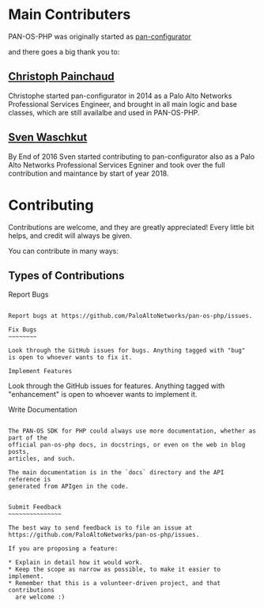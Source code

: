 Main Contributers
============

PAN-OS-PHP was originally started as [pan-configurator](https://github.com/cpainchaud/pan-configurator)


and there goes a big thank you to:

[Christoph Painchaud](https://github.com/cpainchaud)
----------------------
Christophe started pan-configurator in 2014 as a Palo Alto Networks Professional Services Engineer,
and brought in all main logic and base classes, which are still availalbe and used in PAN-OS-PHP.

[Sven Waschkut](https://github.com/swaschkut)
----------------------
By End of 2016 Sven started contributing to pan-configurator also as a Palo Alto Networks Professional Services Egniner
and took over the full contribution and maintance by start of year 2018. 


Contributing
============

Contributions are welcome, and they are greatly appreciated! Every
little bit helps, and credit will always be given.

You can contribute in many ways:

Types of Contributions
----------------------

Report Bugs
~~~~~~~~~~~

Report bugs at https://github.com/PaloAltoNetworks/pan-os-php/issues.

Fix Bugs
~~~~~~~~

Look through the GitHub issues for bugs. Anything tagged with "bug"
is open to whoever wants to fix it.

Implement Features
~~~~~~~~~~~~~~~~~~

Look through the GitHub issues for features. Anything tagged with "enhancement"
is open to whoever wants to implement it.

Write Documentation
~~~~~~~~~~~~~~~~~~~

The PAN-OS SDK for PHP could always use more documentation, whether as part of the
official pan-os-php docs, in docstrings, or even on the web in blog posts,
articles, and such.

The main documentation is in the `docs` directory and the API reference is
generated from APIgen in the code.


Submit Feedback
~~~~~~~~~~~~~~~

The best way to send feedback is to file an issue at https://github.com/PaloAltoNetworks/pan-os-php/issues.

If you are proposing a feature:

* Explain in detail how it would work.
* Keep the scope as narrow as possible, to make it easier to implement.
* Remember that this is a volunteer-driven project, and that contributions
  are welcome :)